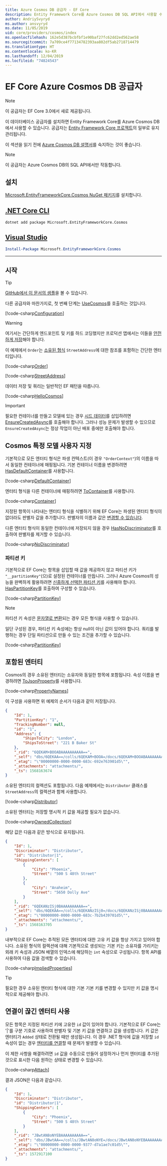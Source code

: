```yaml
---
title: Azure Cosmos DB 공급자 - EF Core
description: Entity Framework Core를 Azure Cosmos DB SQL API에서 사용할 수 있도록 허용하는 데이터베이스 공급자에 관한 문서
author: AndriySvyryd
ms.author: ansvyryd
ms.date: 11/05/2019
uid: core/providers/cosmos/index
ms.openlocfilehash: 162e5d387bcbfbf1e90baf27fc62dd2ed562ae58
ms.sourcegitcommit: 7a709ce4f77134782393aa802df5ab2718714479
ms.translationtype: HT
ms.contentlocale: ko-KR
ms.lasthandoff: 12/04/2019
ms.locfileid: "74824543"
---
```

# <a name="ef-core-azure-cosmos-db-provider"></a>EF Core Azure Cosmos DB 공급자

> [!NOTE]
> 이 공급자는 EF Core 3.0에서 새로 제공됩니다.

이 데이터베이스 공급자를 설치하면 Entity Framework Core를 Azure Cosmos DB에서 사용할 수 있습니다. 공급자는 [Entity Framework Core 프로젝트](https://github.com/aspnet/EntityFrameworkCore)의 일부로 유지 관리됩니다.

이 섹션을 읽기 전에 [Azure Cosmos DB 설명서](/azure/cosmos-db/introduction)를 숙지하는 것이 좋습니다.

> [!NOTE]
> 이 공급자는 Azure Cosmos DB의 SQL API에서만 작동합니다.

## <a name="install"></a>설치

[Microsoft.EntityFrameworkCore.Cosmos NuGet 패키지](https://www.nuget.org/packages/Microsoft.EntityFrameworkCore.Cosmos/)를 설치합니다.

## <a name="net-core-clitabdotnet-core-cli"></a>[.NET Core CLI](#tab/dotnet-core-cli)

```dotnetcli
dotnet add package Microsoft.EntityFrameworkCore.Cosmos
```

## <a name="visual-studiotabvs"></a>[Visual Studio](#tab/vs)

``` powershell
Install-Package Microsoft.EntityFrameworkCore.Cosmos
```

***

## <a name="get-started"></a>시작

> [!TIP]  
> [GitHub에서 이 문서의 샘플](https://github.com/aspnet/EntityFramework.Docs/tree/master/samples/core/Cosmos)을 볼 수 있습니다.

다른 공급자와 마찬가지로, 첫 번째 단계는 [UseCosmos](/dotnet/api/Microsoft.EntityFrameworkCore.CosmosDbContextOptionsExtensions.UseCosmos)를 호출하는 것입니다.

[!code-csharp[Configuration](../../../../samples/core/Cosmos/ModelBuilding/OrderContext.cs?name=Configuration)]

> [!WARNING]
> 여기서는 간단하게 엔드포인트 및 키를 하드 코딩했지만 프로덕션 앱에서는 이들을 [안전하게 저장](/aspnet/core/security/app-secrets#secret-manager)해야 합니다.

이 예제에서 `Order`는 [소유된 형식](../../modeling/owned-entities.md) `StreetAddress`에 대한 참조를 포함하는 간단한 엔터티입니다.

[!code-csharp[Order](../../../../samples/core/Cosmos/ModelBuilding/Order.cs?name=Order)]

[!code-csharp[StreetAddress](../../../../samples/core/Cosmos/ModelBuilding/StreetAddress.cs?name=StreetAddress)]

데이터 저장 및 쿼리는 일반적인 EF 패턴을 따릅니다.

[!code-csharp[HelloCosmos](../../../../samples/core/Cosmos/ModelBuilding/Sample.cs?name=HelloCosmos)]

> [!IMPORTANT]
> 필요한 컨테이너를 만들고 모델에 있는 경우 [시드 데이터](../../modeling/data-seeding.md)를 삽입하려면 [EnsureCreatedAsync](/dotnet/api/Microsoft.EntityFrameworkCore.Storage.IDatabaseCreator.EnsureCreatedAsync)를 호출해야 합니다. 그러나 성능 문제가 발생할 수 있으므로 `EnsureCreatedAsync`는 정상 작업이 아닌 배포 중에만 호출해야 합니다.

## <a name="cosmos-specific-model-customization"></a>Cosmos 특정 모델 사용자 지정

기본적으로 모든 엔터티 형식은 파생 컨텍스트(이 경우 `"OrderContext"`)의 이름을 따서 동일한 컨테이너에 매핑됩니다. 기본 컨테이너 이름을 변경하려면 [HasDefaultContainer](/dotnet/api/Microsoft.EntityFrameworkCore.CosmosModelBuilderExtensions.HasDefaultContainer)를 사용합니다.

[!code-csharp[DefaultContainer](../../../../samples/core/Cosmos/ModelBuilding/OrderContext.cs?name=DefaultContainer)]

엔터티 형식을 다른 컨테이너에 매핑하려면 [ToContainer](/dotnet/api/Microsoft.EntityFrameworkCore.CosmosEntityTypeBuilderExtensions.ToContainer)를 사용합니다.

[!code-csharp[Container](../../../../samples/core/Cosmos/ModelBuilding/OrderContext.cs?name=Container)]

지정된 항목이 나타내는 엔터티 형식을 식별하기 위해 EF Core는 파생된 엔터티 형식이 없더라도 판별자 값을 추가합니다. 판별자의 이름과 값은 [변경할 수 있습니다](../../modeling/inheritance.md).

다른 엔터티 형식이 동일한 컨테이너에 저장되지 않을 경우 [HasNoDiscriminator](/dotnet/api/Microsoft.EntityFrameworkCore.Metadata.Builders.EntityTypeBuilder.HasNoDiscriminator)를 호출하여 판별자를 제거할 수 있습니다.

[!code-csharp[NoDiscriminator](../../../../samples/core/Cosmos/ModelBuilding/OrderContext.cs?name=NoDiscriminator)]

### <a name="partition-keys"></a>파티션 키

기본적으로 EF Core는 항목을 삽입할 때 값을 제공하지 않고 파티션 키가 `"__partitionKey"`(으)로 설정된 컨테이너를 만듭니다. 그러나 Azure Cosmos의 성능을 완벽하게 활용하려면 [신중하게 선택한 파티션 키](/azure/cosmos-db/partition-data)를 사용해야 합니다. [HasPartitionKey](/dotnet/api/Microsoft.EntityFrameworkCore.CosmosEntityTypeBuilderExtensions.HasPartitionKey)를 호출하여 구성할 수 있습니다.

[!code-csharp[PartitionKey](../../../../samples/core/Cosmos/ModelBuilding/OrderContext.cs?name=PartitionKey)]

> [!NOTE]
>파티션 키 속성은 [문자열로 변환](xref:core/modeling/value-conversions)되는 경우 모든 형식을 사용할 수 있습니다.

일단 구성된 경우, 파티션 키 속성에는 항상 null이 아닌 값이 있어야 합니다. 쿼리를 발행하는 경우 단일 파티션으로 만들 수 있는 조건을 추가할 수 있습니다.

[!code-csharp[PartitionKey](../../../../samples/core/Cosmos/ModelBuilding/Sample.cs?name=PartitionKey)]

## <a name="embedded-entities"></a>포함된 엔터티

Cosmos의 경우 소유된 엔터티는 소유자와 동일한 항목에 포함됩니다. 속성 이름을 변경하려면 [ToJsonProperty](/dotnet/api/Microsoft.EntityFrameworkCore.CosmosEntityTypeBuilderExtensions.ToJsonProperty)를 사용합니다.

[!code-csharp[PropertyNames](../../../../samples/core/Cosmos/ModelBuilding/OrderContext.cs?name=PropertyNames)]

이 구성을 사용하면 위 예제의 순서가 다음과 같이 저장됩니다.

``` json
{
    "Id": 1,
    "PartitionKey": "1",
    "TrackingNumber": null,
    "id": "1",
    "Address": {
        "ShipsToCity": "London",
        "ShipsToStreet": "221 B Baker St"
    },
    "_rid": "6QEKAM+BOOABAAAAAAAAAA==",
    "_self": "dbs/6QEKAA==/colls/6QEKAM+BOOA=/docs/6QEKAM+BOOABAAAAAAAAAA==/",
    "_etag": "\"00000000-0000-0000-683c-692e763901d5\"",
    "_attachments": "attachments/",
    "_ts": 1568163674
}
```

소유된 엔터티의 컬렉션도 포함됩니다. 다음 예제에서는 `Distributor` 클래스를 `StreetAddress`의 컬렉션과 함께 사용합니다.

[!code-csharp[Distributor](../../../../samples/core/Cosmos/ModelBuilding/Distributor.cs?name=Distributor)]

소유된 엔터티는 저장할 명시적 키 값을 제공할 필요가 없습니다.

[!code-csharp[OwnedCollection](../../../../samples/core/Cosmos/ModelBuilding/Sample.cs?name=OwnedCollection)]

해당 값은 다음과 같은 방식으로 유지됩니다.

``` json
{
    "Id": 1,
    "Discriminator": "Distributor",
    "id": "Distributor|1",
    "ShippingCenters": [
        {
            "City": "Phoenix",
            "Street": "500 S 48th Street"
        },
        {
            "City": "Anaheim",
            "Street": "5650 Dolly Ave"
        }
    ],
    "_rid": "6QEKANzISj0BAAAAAAAAAA==",
    "_self": "dbs/6QEKAA==/colls/6QEKANzISj0=/docs/6QEKANzISj0BAAAAAAAAAA==/",
    "_etag": "\"00000000-0000-0000-683c-7b2b439701d5\"",
    "_attachments": "attachments/",
    "_ts": 1568163705
}
```

내부적으로 EF Core는 추적된 모든 엔터티에 대한 고유 키 값을 항상 가지고 있어야 합니다. 소유된 형식의 컬렉션에 대해 기본적으로 생성되는 기본 키는 소유자를 가리키는 외래 키 속성과 JSON 배열의 인덱스에 해당하는 `int` 속성으로 구성됩니다. 항목 API를 사용하여 다음 값을 검색할 수 있습니다.

[!code-csharp[ImpliedProperties](../../../../samples/core/Cosmos/ModelBuilding/Sample.cs?name=ImpliedProperties)]

> [!TIP]
> 필요한 경우 소유된 엔터티 형식에 대한 기본 기본 키를 변경할 수 있지만 키 값을 명시적으로 제공해야 합니다.

## <a name="working-with-disconnected-entities"></a>연결이 끊긴 엔터티 사용

모든 항목은 지정된 파티션 키에 고유한 `id` 값이 있어야 합니다. 기본적으로 EF Core는 '|'를 구분 기호로 사용하여 판별자 및 기본 키 값을 연결하고 값을 생성합니다. 키 값은 엔터티가 `Added` 상태로 전환될 때만 생성됩니다. 이 경우 .NET 형식에 값을 저장할 `id` 속성이 없는 경우 [엔터티를 연결](../../saving/disconnected-entities.md)할 때 문제가 발생할 수 있습니다.

이 제한 사항을 해결하려면 `id` 값을 수동으로 만들어 설정하거나 먼저 엔터티를 추가된 것으로 표시한 다음 원하는 상태로 변경할 수 있습니다.

[!code-csharp[Attach](../../../../samples/core/Cosmos/ModelBuilding/Sample.cs?highlight=4&name=Attach)]

결과 JSON은 다음과 같습니다.

``` json
{
    "Id": 1,
    "Discriminator": "Distributor",
    "id": "Distributor|1",
    "ShippingCenters": [
        {
            "City": "Phoenix",
            "Street": "500 S 48th Street"
        }
    ],
    "_rid": "JBwtAN8oNYEBAAAAAAAAAA==",
    "_self": "dbs/JBwtAA==/colls/JBwtAN8oNYE=/docs/JBwtAN8oNYEBAAAAAAAAAA==/",
    "_etag": "\"00000000-0000-0000-9377-d7a1ae7c01d5\"",
    "_attachments": "attachments/",
    "_ts": 1572917100
}
```
